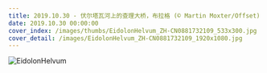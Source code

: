 ```yaml
---
title: 2019.10.30 - 伏尔塔瓦河上的查理大桥，布拉格 (© Martin Moxter/Offset)
date: 2019.10.30 00:00:00
cover_index: /images/thumbs/EidolonHelvum_ZH-CN0881732109_533x300.jpg
cover_detail: /images/EidolonHelvum_ZH-CN0881732109_1920x1080.jpg
---
```


![EidolonHelvum](/images/EidolonHelvum_ZH-CN0881732109_1920x1080.jpg)
